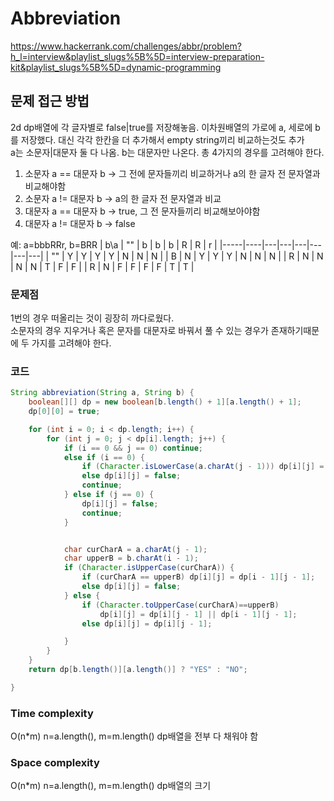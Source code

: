 # Abbreviation
https://www.hackerrank.com/challenges/abbr/problem?h_l=interview&playlist_slugs%5B%5D=interview-preparation-kit&playlist_slugs%5B%5D=dynamic-programming

## 문제 접근 방법
2d dp배열에 각 글자별로 false|true를 저장해놓음. 이차원배열의 가로에 a, 세로에 b를 저장했다. 대신 각각 한칸을 더 추가해서 empty string끼리 비교하는것도 추가   
a는 소문자|대문자 둘 다 나옴. b는 대문자만 나온다. 총 4가지의 경우를 고려해야 한다.
1. 소문자 a == 대문자 b -> 그 전에 문자들끼리 비교하거나 a의 한 글자 전 문자열과 비교해야함
2. 소문자 a != 대문자 b -> a의 한 글자 전 문자열과 비교
3. 대문자 a == 대문자 b -> true, 그 전 문자들끼리 비교해보아야함
4. 대문자 a != 대문자 b -> false

예: a=bbbRRr, b=BRR
| b\a | "" | b | b | b | R | R | r |
|-----|----|---|---|---|---|---|---|
| ""  | Y  | Y | Y | Y | N | N | N |
| B   | N  | Y | Y | Y | N | N | N |
| R   | N  | N | N | N | T | F | F |
| R   | N  | F | F | F | F | T | T |


### 문제점
1번의 경우 떠올리는 것이 굉장히 까다로웠다.   
소문자의 경우 지우거나 혹은 문자를 대문자로 바꿔서 풀 수 있는 경우가 존재하기때문에 두 가지를 고려해야 한다.

### 코드
```java
String abbreviation(String a, String b) {
    boolean[][] dp = new boolean[b.length() + 1][a.length() + 1];
    dp[0][0] = true;

    for (int i = 0; i < dp.length; i++) {
        for (int j = 0; j < dp[i].length; j++) {
            if (i == 0 && j == 0) continue;
            else if (i == 0) {
                if (Character.isLowerCase(a.charAt(j - 1))) dp[i][j] = dp[i][j - 1];
                else dp[i][j] = false;
                continue;
            } else if (j == 0) {
                dp[i][j] = false;
                continue;
            }


            char curCharA = a.charAt(j - 1);
            char upperB = b.charAt(i - 1);
            if (Character.isUpperCase(curCharA)) {
                if (curCharA == upperB) dp[i][j] = dp[i - 1][j - 1];
                else dp[i][j] = false;
            } else {
                if (Character.toUpperCase(curCharA)==upperB)
                    dp[i][j] = dp[i][j - 1] || dp[i - 1][j - 1];
                else dp[i][j] = dp[i][j - 1];

            }
        }
    }
    return dp[b.length()][a.length()] ? "YES" : "NO";

}
```
### Time complexity
O(n\*m) n=a.length(), m=m.length()
dp배열을 전부 다 채워야 함

### Space complexity
O(n\*m) n=a.length(), m=m.length()
dp배열의 크기
